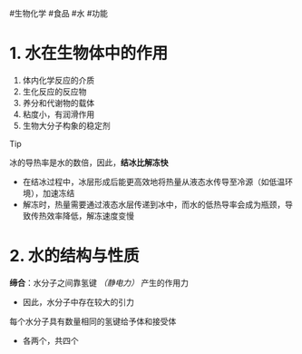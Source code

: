 #生物化学 #食品 #水 #功能 

# 1. 水在生物体中的作用

1. 体内化学反应的介质
2. 生化反应的反应物
3. 养分和代谢物的载体
4. 粘度小，有润滑作用
5. 生物大分子构象的稳定剂

> [!TIP]
> 冰的导热率是水的数倍，因此，**结冰比解冻快**
> - 在结冰过程中，冰层形成后能更高效地将热量从液态水传导至冷源（如低温环境），加速冻结
> - 解冻时，热量需要通过液态水层传递到冰中，而水的低热导率会成为瓶颈，导致传热效率降低，解冻速度变慢


# 2. 水的结构与性质

**缔合**：水分子之间靠氢键 *（静电力）* 产生的作用力
- 因此，水分子中存在较大的引力

每个水分子具有数量相同的氢键给予体和接受体
- 各两个，共四个
